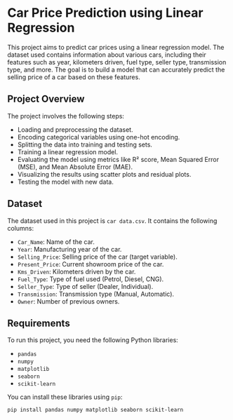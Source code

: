# Car Price Prediction using Linear Regression

This project aims to predict car prices using a linear regression model. The dataset used contains information about various cars, including their features such as year, kilometers driven, fuel type, seller type, transmission type, and more. The goal is to build a model that can accurately predict the selling price of a car based on these features.


## Project Overview
The project involves the following steps:
- Loading and preprocessing the dataset.
- Encoding categorical variables using one-hot encoding.
- Splitting the data into training and testing sets.
- Training a linear regression model.
- Evaluating the model using metrics like R² score, Mean Squared Error (MSE), and Mean Absolute Error (MAE).
- Visualizing the results using scatter plots and residual plots.
- Testing the model with new data.

## Dataset
The dataset used in this project is `car data.csv`. It contains the following columns:
- `Car_Name`: Name of the car.
- `Year`: Manufacturing year of the car.
- `Selling_Price`: Selling price of the car (target variable).
- `Present_Price`: Current showroom price of the car.
- `Kms_Driven`: Kilometers driven by the car.
- `Fuel_Type`: Type of fuel used (Petrol, Diesel, CNG).
- `Seller_Type`: Type of seller (Dealer, Individual).
- `Transmission`: Transmission type (Manual, Automatic).
- `Owner`: Number of previous owners.

## Requirements
To run this project, you need the following Python libraries:
- `pandas`
- `numpy`
- `matplotlib`
- `seaborn`
- `scikit-learn`

You can install these libraries using `pip`:
```bash
pip install pandas numpy matplotlib seaborn scikit-learn
